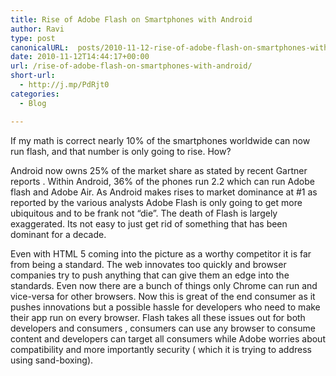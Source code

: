```yaml
---
title: Rise of Adobe Flash on Smartphones with Android
author: Ravi
type: post
canonicalURL:  posts/2010-11-12-rise-of-adobe-flash-on-smartphones-with-android.html
date: 2010-11-12T14:44:17+00:00
url: /rise-of-adobe-flash-on-smartphones-with-android/
short-url:
  - http://j.mp/PdRjt0
categories:
  - Blog

---
```

If my math is correct nearly 10% of the smartphones worldwide can now run flash, and that number is only going to rise. How?

Android now owns 25% of the market share as stated by recent Gartner reports . Within Android, 36% of the phones run 2.2 which can run Adobe flash and Adobe Air. As Android makes rises to market dominance at #1 as reported by the various analysts Adobe Flash is only going to get more ubiquitous and to be frank not &#8220;die&#8221;. The death of Flash is largely exaggerated. Its not easy to just get rid of something that has been dominant for a decade.

Even with HTML 5 coming into the picture as a worthy competitor it is far from being a standard. The web innovates too quickly and browser companies try to push anything that can give them an edge into the standards. Even now there are a bunch of things only Chrome can run and vice-versa for other browsers. Now this is great of the end consumer as it pushes innovations but a possible hassle for developers who need to make their app run on every browser. Flash takes all these issues out for both developers and consumers , consumers can use any browser to consume content and developers can target all consumers while Adobe worries about compatibility and more importantly security ( which it is trying to address using sand-boxing).
